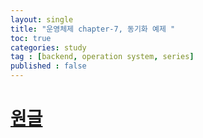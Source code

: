 ```yaml
---
layout: single
title: "운영체제 chapter-7, 동기화 예제 "
toc: true
categories: study
tag : [backend, operation system, series]
published : false
---
```


# [원글](https://gangfunction.github.io/study/nineth2/)